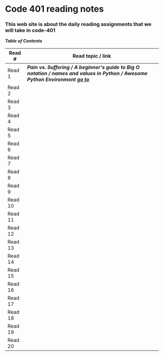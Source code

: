 # Code 401 reading notes
### This web site is about the daily reading assignments that we will take in code-401  

***Table of Contents***

Read #    |    Read topic / link
------    | ------------------
Read 1    | ***Pain vs. Suffering / A beginner's guide to Big O notation / names and values in Python / Awesome Python Environment         [go to]( https://osama-yousef.github.io/Code-401-reading-notes/class-01 )***
Read 2    | 
Read 3    | 
Read 4    | 
Read 5    | 
Read 6    | 
Read 7    | 
Read 8    |    
Read 9    | 
Read 10   | 
Read 11   | 
Read 12   | 
Read 13   |  
Read 14   | 
Read 15   | 
Read 16   |     
Read 17   |     
Read 18   |     
Read 19   |    
Read 20   | 
